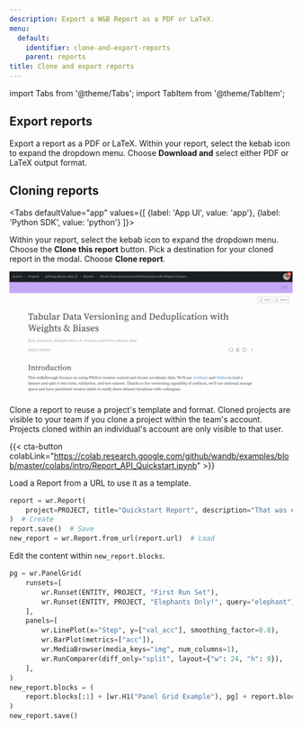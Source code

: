 ```yaml
---
description: Export a W&B Report as a PDF or LaTeX.
menu:
  default:
    identifier: clone-and-export-reports
    parent: reports
title: Clone and export reports
---
```


import Tabs from '@theme/Tabs';
import TabItem from '@theme/TabItem';

## Export reports

Export a report as a PDF or LaTeX. Within your report, select the kebab icon to expand the dropdown menu. Choose **Download and** select either PDF or LaTeX output format.

## Cloning reports

<Tabs
  defaultValue="app"
  values={[
    {label: 'App UI', value: 'app'},
    {label: 'Python SDK', value: 'python'}
  ]}>
  <TabItem value="app">

Within your report, select the kebab icon to expand the dropdown menu. Choose the **Clone this report** button. Pick a destination for your cloned report in the modal. Choose **Clone report**.

![](/images/reports/clone_reports.gif)

Clone a report to reuse a project's template and format. Cloned projects are visible to your team if you clone a project within the team's account. Projects cloned within an individual's account are only visible to that user.
  </TabItem>
  <TabItem value="python">

{{< cta-button colabLink="https://colab.research.google.com/github/wandb/examples/blob/master/colabs/intro/Report_API_Quickstart.ipynb" >}}

Load a Report from a URL to use it as a template.

```python
report = wr.Report(
    project=PROJECT, title="Quickstart Report", description="That was easy!"
)  # Create
report.save()  # Save
new_report = wr.Report.from_url(report.url)  # Load
```

Edit the content within `new_report.blocks`.

```python
pg = wr.PanelGrid(
    runsets=[
        wr.Runset(ENTITY, PROJECT, "First Run Set"),
        wr.Runset(ENTITY, PROJECT, "Elephants Only!", query="elephant"),
    ],
    panels=[
        wr.LinePlot(x="Step", y=["val_acc"], smoothing_factor=0.8),
        wr.BarPlot(metrics=["acc"]),
        wr.MediaBrowser(media_keys="img", num_columns=1),
        wr.RunComparer(diff_only="split", layout={"w": 24, "h": 9}),
    ],
)
new_report.blocks = (
    report.blocks[:1] + [wr.H1("Panel Grid Example"), pg] + report.blocks[1:]
)
new_report.save()
```
  </TabItem>
</Tabs>